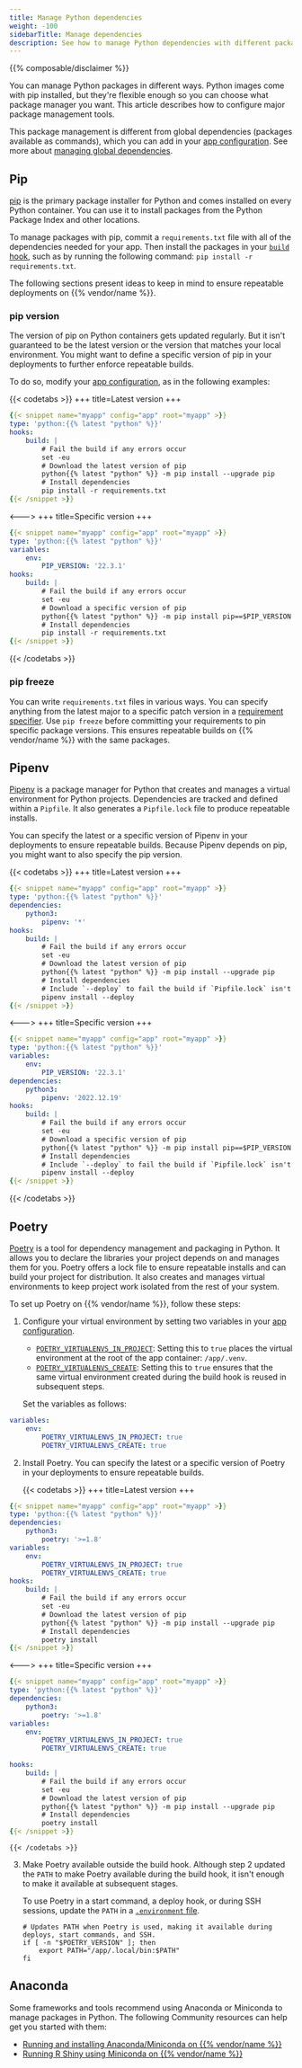 ```yaml
---
title: Manage Python dependencies
weight: -100
sidebarTitle: Manage dependencies
description: See how to manage Python dependencies with different package managers.
---
```


{{% composable/disclaimer %}}

You can manage Python packages in different ways.
Python images come with pip installed,
but they're flexible enough so you can choose what package manager you want.
This article describes how to configure major package management tools.

This package management is different from global dependencies (packages available as commands),
which you can add in your [app configuration](../../create-apps/_index.md).
See more about [managing global dependencies](./_index.md#package-management).

## Pip

[pip](https://pip.pypa.io/en/stable/) is the primary package installer for Python
and comes installed on every Python container.
You can use it to install packages from the Python Package Index and other locations.

To manage packages with pip,
commit a `requirements.txt` file with all of the dependencies needed for your app.
Then install the packages in your [`build` hook](../../create-apps/hooks/_index.md),
such as by running the following command: `pip install -r requirements.txt`.

The following sections present ideas to keep in mind to ensure repeatable deployments on {{% vendor/name %}}.

### pip version

The version of pip on Python containers gets updated regularly.
But it isn't guaranteed to be the latest version or the version that matches your local environment.
You might want to define a specific version of pip in your deployments to further enforce repeatable builds.

To do so, modify your [app configuration](../../create-apps/_index.md), as in the following examples:

{{< codetabs >}}
+++
title=Latest version
+++
```yaml {configFile="app"}
{{< snippet name="myapp" config="app" root="myapp" >}}
type: 'python:{{% latest "python" %}}'
hooks:
    build: |
        # Fail the build if any errors occur
        set -eu
        # Download the latest version of pip
        python{{% latest "python" %}} -m pip install --upgrade pip
        # Install dependencies
        pip install -r requirements.txt
{{< /snippet >}}
```
<--->
+++
title=Specific version
+++
```yaml {configFile="app"}
{{< snippet name="myapp" config="app" root="myapp" >}}
type: 'python:{{% latest "python" %}}'
variables:
    env:
        PIP_VERSION: '22.3.1'
hooks:
    build: |
        # Fail the build if any errors occur
        set -eu
        # Download a specific version of pip
        python{{% latest "python" %}} -m pip install pip==$PIP_VERSION
        # Install dependencies
        pip install -r requirements.txt
{{< /snippet >}}
```
{{< /codetabs >}}

### pip freeze

You can write `requirements.txt` files in various ways.
You can specify anything from the latest major to a specific patch version in a [requirement specifier](https://pip.pypa.io/en/stable/reference/requirement-specifiers/).
Use `pip freeze` before committing your requirements to pin specific package versions.
This ensures repeatable builds on {{% vendor/name %}} with the same packages.

## Pipenv

[Pipenv](https://pipenv.pypa.io/en/latest/) is a package manager for Python
that creates and manages a virtual environment for Python projects.
Dependencies are tracked and defined within a `Pipfile`.
It also generates a `Pipfile.lock` file to produce repeatable installs.

You can specify the latest or a specific version of Pipenv
in your deployments to ensure repeatable builds.
Because Pipenv depends on pip, you might want to also specify the pip version.

{{< codetabs >}}
+++
title=Latest version
+++
```yaml {configFile="app"}
{{< snippet name="myapp" config="app" root="myapp" >}}
type: 'python:{{% latest "python" %}}'
dependencies:
    python3:
        pipenv: '*'
hooks:
    build: |
        # Fail the build if any errors occur
        set -eu
        # Download the latest version of pip
        python{{% latest "python" %}} -m pip install --upgrade pip
        # Install dependencies
        # Include `--deploy` to fail the build if `Pipfile.lock` isn't up to date
        pipenv install --deploy
{{< /snippet >}}
```
<--->
+++
title=Specific version
+++
```yaml {configFile="app"}
{{< snippet name="myapp" config="app" root="myapp" >}}
type: 'python:{{% latest "python" %}}'
variables:
    env:
        PIP_VERSION: '22.3.1'
dependencies:
    python3:
        pipenv: '2022.12.19'
hooks:
    build: |
        # Fail the build if any errors occur
        set -eu
        # Download a specific version of pip
        python{{% latest "python" %}} -m pip install pip==$PIP_VERSION
        # Install dependencies
        # Include `--deploy` to fail the build if `Pipfile.lock` isn't up to date
        pipenv install --deploy
{{< /snippet >}}
```
{{< /codetabs >}}

## Poetry

[Poetry](https://python-poetry.org/docs/) is a tool for dependency management and packaging in Python.
It allows you to declare the libraries your project depends on and manages them for you.
Poetry offers a lock file to ensure repeatable installs and can build your project for distribution.
It also creates and manages virtual environments to keep project work isolated from the rest of your system.

To set up Poetry on {{% vendor/name %}}, follow these steps:

1.  Configure your virtual environment by setting two variables in your [app configuration](../../create-apps/_index.md).

    - [`POETRY_VIRTUALENVS_IN_PROJECT`](https://python-poetry.org/docs/configuration/#virtualenvsin-project):
      Setting this to `true` places the virtual environment at the root of the app container: `/app/.venv`.
    - [`POETRY_VIRTUALENVS_CREATE`](https://python-poetry.org/docs/configuration/#virtualenvscreate):
      Setting this to `true` ensures that the same virtual environment created during the build hook is reused in subsequent steps.

    Set the variables as follows:

```yaml {configFile="app"}
variables:
    env:
        POETRY_VIRTUALENVS_IN_PROJECT: true
        POETRY_VIRTUALENVS_CREATE: true
```


2.  Install Poetry.
    You can specify the latest or a specific version of Poetry in your deployments to ensure repeatable builds.

    {{< codetabs >}}
+++
title=Latest version
+++
```yaml {configFile="app"}
{{< snippet name="myapp" config="app" root="myapp" >}}
type: 'python:{{% latest "python" %}}'
dependencies:
    python3:
        poetry: '>=1.8'
variables:
    env:
        POETRY_VIRTUALENVS_IN_PROJECT: true
        POETRY_VIRTUALENVS_CREATE: true
hooks:
    build: |
        # Fail the build if any errors occur
        set -eu
        # Download the latest version of pip
        python{{% latest "python" %}} -m pip install --upgrade pip
        # Install dependencies
        poetry install
{{< /snippet >}}
```
<--->
+++
title=Specific version
+++
```yaml {configFile="app"}
{{< snippet name="myapp" config="app" root="myapp" >}}
type: 'python:{{% latest "python" %}}'
dependencies:
    python3:
        poetry: '>=1.8'
variables:
    env:
        POETRY_VIRTUALENVS_IN_PROJECT: true
        POETRY_VIRTUALENVS_CREATE: true

hooks:
    build: |
        # Fail the build if any errors occur
        set -eu
        # Download the latest version of pip
        python{{% latest "python" %}} -m pip install --upgrade pip
        # Install dependencies
        poetry install
{{< /snippet >}}
```
    {{< /codetabs >}}

3.  Make Poetry available outside the build hook.
    Although step 2 updated the `PATH` to make Poetry available during the build hook,
    it isn't enough to make it available at subsequent stages.

    To use Poetry in a start command, a deploy hook, or during SSH sessions,
    update the `PATH` in a [`.environment` file](../../development/variables/set-variables.md#set-variables-via-script).

    ```text {location=".environment"}
    # Updates PATH when Poetry is used, making it available during deploys, start commands, and SSH.
    if [ -n "$POETRY_VERSION" ]; then
        export PATH="/app/.local/bin:$PATH"
    fi
    ```

## Anaconda

Some frameworks and tools recommend using Anaconda or Miniconda to manage packages in Python.
The following Community resources can help get you started with them:

- [Running and installing Anaconda/Miniconda on {{% vendor/name %}}](https://community.platform.sh/t/how-to-run-an-anaconda-miniconda-python-stack-on-platform-sh/230)
- [Running R Shiny using Miniconda on {{% vendor/name %}}](https://community.platform.sh/t/how-to-run-r-shiny-on-platform-sh/231)
